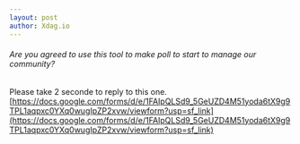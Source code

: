 ```yaml
---
layout: post
author: Xdag.io
---
```


###### Are you agreed to use this tool to make poll to start to manage our community?

Please take 2 seconde to reply to this one.
[https://docs.google.com/forms/d/e/1FAIpQLSd9_5GeUZD4M51yoda6tX9g9TPL1aqpxc0YXq0wugIpZP2xvw/viewform?usp=sf_link](https://docs.google.com/forms/d/e/1FAIpQLSd9_5GeUZD4M51yoda6tX9g9TPL1aqpxc0YXq0wugIpZP2xvw/viewform?usp=sf_link)